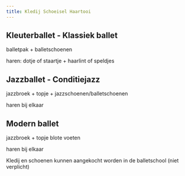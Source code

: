 ```yaml
---
title: Kledij Schoeisel Haartooi
---
```

## Kleuterballet - Klassiek ballet

balletpak + balletschoenen

haren: dotje of staartje + haarlint of speldjes

## Jazzballet - Conditiejazz

jazzbroek + topje + jazzschoenen/balletschoenen

haren bij elkaar

## Modern ballet

jazzbroek + topje 
blote voeten

haren bij elkaar

Kledij en schoenen kunnen aangekocht worden in de balletschool (niet verplicht)
